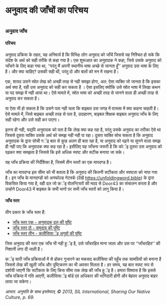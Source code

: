 # अनुवाद की जाँचों का परिचय

 #

### अनुवाद जाँच

#### परिचय

अनुवाद प्रक्रिया के तहत, यह अनिवार्य है कि विभिé लोग अनुवाद को जाँचें जिससे यह निश्चित हो सके कि संदेश के अर्थ को सही तरीके से कहा गया है। एक शुरूआत का अनुवादक ने कहा, जिसे उसके अनुवाद को जाँचने के लिए कहा गया था, ‘‘परंतु मैं अपनी स्थानीय भाषा अच्छे से जानता हूँ’’ अनुवाद उस भाषा के लिए है। और क्या चाहिए? उसकी सही थी, परंतु दो और बातों को मन में रखना है।

एक, शायद उसने स्रोत लेख को अच्छी तरह से नही समझा होगा, अत: ऐसा व्यक्ति जो जानता है कि इसका अर्थ क्या है, वही उस अनुवाद को सही कर सकता है । ऐसा इसलिए क्योंकि उसे स्रोत भाषा में लिखा कथन या पद समझ में नही आया था। ऐसे मामले में, स्रोत भाषा को अच्छी तरह से जानने वाला ही अच्छी तरह से अनुवाद कर सकता है।

या ऐसा भी हो सकता है कि उसने पता नही चला कि बाइबल उस जगह में वास्तव में क्या कहना चाहती है। ऐसे मामले में, जिसे बाइबल अच्छी तरह से पता है, उदाहारण, बाइबल शिक्षक बाइबल अनुवाद जाँच के लिए सही रहेगा और उसे सही कर पाएगा।

इतना ही नही, यद्यपि अनुवादक को पता है कि लेख क्या कह रहा है, परंतु उसके अनुवाद का तरीका ऐसे था जिससे दूसरा व्यक्ति उसके अर्थ को समझ नही नही पा रहा। दूसरा व्यक्ति सोच सकता है कि अनुवाद अनुवादक के द्वारा सोची गर्इ बात से कुछ अलग ही बता रहा है, या अनुवाद को पढ़ने या सुनने वाला समझ ही नही पाए कि अनुवादक क्या कह रहा है। इसीलिए यह जाँचना जरूरी है कि कोर्इ दूसरा उस अनुवाद को पढ़कर क्या समझता है जिससे कि इसे अधिक स्पष्ट और सटीक बनाया जा सके।

यह जाँच प्रक्रिया की निर्देशिका है, जिसमें तीन स्तरों का एक मापदण्ड है।

जाँच का मापदण्ड इस सीमा को भी बताता है कि अनुवाद की कितनी सटीकता और स्पष्टता को नापा गया है। इन जाँच के मानदण्डों को अनफोल्ड नेटवर्क (देखें https://unfoldingword.bible) के द्वारा विकसित किया गया है, वही दल जो कर्इ वोलन्टियरों की मदद से Door43 का संचालन करता है और उन्होने Door43 में बाइबल के सभी भागों पर सभी जाँच स्तरों को लागु किया है।

#### जाँच स्तर

तीन प्रकार के जाँच स्तर हैं:

* [जाँच स्तर एक - अनुवादक दल की पुष्टि](../level1/01.md)
* [जाँच स्तर दो - समुदाय की पुष्टि](../level2/01.md)
* [जाँच स्तर तीन - कलीसियार्इ अगुवों की पुष्टि](../level3/01.md)

जिस अनुवाद की स्तर एक जाँच भी नही हुर्इ है, उसे जाँचरहित माना जाता और उस पर ‘‘जाँचरहित’’ की निशानी लगा दी जाती है। 

कर्इ सारी जाँच प्रक्रियाओं में से होकर गुजारने का मकसद कलीसिया की पहुँच तक सामग्रियों को बनाना है जिससे लेख की खुली जाँच और पुष्टिकरण का भी अवसर मिलता है। हर समय, यह बात स्पष्ट रूप से दर्शायी जाएगी कि सटीकता के लिए किस सीमा तक लेख की जाँच हुर्इ है। हमारा विश्वास है कि इससे जाँच पक्रिया में गति आएगी, कलीसियार्इ बॉर्ड एवं अधिकार की भागिदारी होगी और बेहतर अनुवाद बाहर लाया जा सकेगा।

*आभार: अनुमति के साथ इस्तेमाल, © 2013, SIL International, Sharing Our Native Culture, p. 69.*

